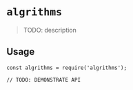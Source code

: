 # `algrithms`

> TODO: description

## Usage

```
const algrithms = require('algrithms');

// TODO: DEMONSTRATE API
```
